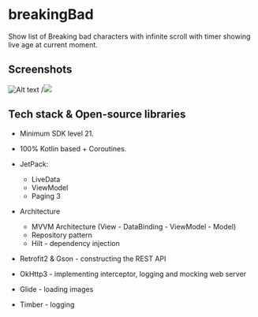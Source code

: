 # breakingBad

Show list of Breaking bad characters with infinite scroll with timer showing live age at current moment.

## Screenshots
![ Alt text](BreakingBad.gif) /![](BreakingBad.gif)

## Tech stack & Open-source libraries
- Minimum SDK level 21.
- 100% Kotlin based + Coroutines.
- JetPack:
    - LiveData
    - ViewModel
    - Paging 3
- Architecture
    - MVVM Architecture (View - DataBinding - ViewModel - Model)
    - Repository pattern
    - Hilt - dependency injection
    
- Retrofit2 & Gson - constructing the REST API
- OkHttp3 - implementing interceptor, logging and mocking web server
- Glide - loading images
- Timber - logging